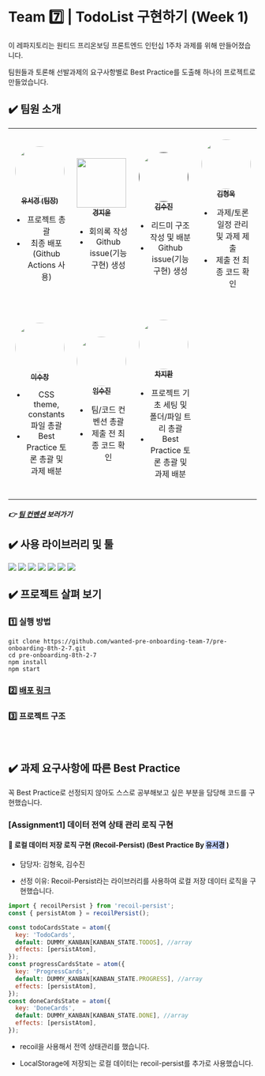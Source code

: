 # Team :seven: | TodoList 구현하기 (Week 1)

이 레파지토리는 원티드 프리온보딩 프론트엔드 인턴십 1주차 과제를 위해 만들어졌습니다.

팀원들과 토론해 선발과제의 요구사항별로 Best Practice를 도출해 하나의 프로젝트로 만들었습니다.

## :heavy_check_mark: 팀원 소개

<table>
  <tbody >
    <tr >
      <td align="center"><a href="https://github.com/SeokyoungYou"><img style="border-radius: 50%; margin-top: 20px;" src="https://avatars.githubusercontent.com/u/79842380?v=4" width="100px; height="100px" alt=""/><br /><sub><b>유서경 (팀장)</b></a><ul><li>프로젝트 총괄</li><li>최종 배포 (Github Actions 사용)</li></sub><br /></td>
      <td align="center"><a href="https://github.com/JiyoonZ"><img style="margin-top: 20px;" src="https://avatars.githubusercontent.com/u/81758576?v=4" width="100px;" alt=""/><br /><sub><b>경지윤</b></sub></a><ul><li>회의록 작성</li><li>Github issue(기능 구현) 생성</li><br /></td>
      <td align="center"><a href=""><img style="margin-top: 20px; border-radius: 50%;" src="https://avatars.githubusercontent.com/u/56298540?v=4" width="100px;" alt=""/><br /><sub><b>김수진</b></sub></a><ul><li>리드미 구조 작성 및 배분</li><li>Github issue(기능 구현) 생성</li><br /></td>
      <td align="center"><a href="https://github.com/khw970421"><img style="border-radius: 50%; margin-top: 20px;" src="https://avatars.githubusercontent.com/u/59253551?v=4" width="100px;" alt=""/><br /><sub><b>김형욱</b></sub></a><ul><li>과제/토론 일정 관리 및 과제 제출</li><li>제출 전 최종 코드 확인</li><br /></td>
     <tr/>
      <td align="center"><a href="https://github.com/eternalclash"><img style="border-radius: 50%; margin-top: 20px;" src="https://avatars.githubusercontent.com/u/77526745?v=4" width="100px;" alt=""/><br /><sub><b>이수창</b></sub></a><ul><li>CSS theme, constants 파일 총괄</li><li>Best Practice 토론 총괄 및 과제 배분</li><br /></td>
      <td align="center"><a href="https://github.com/etoile-j?tab=repositories"><img style="border-radius: 50%; margin-top: 20px;" src="https://avatars.githubusercontent.com/u/102905624?v=4" width="100px;" alt=""/><br /><sub><b>임수진</b></sub></a><ul><li>팀/코드 컨벤션 총괄</li><li>제출 전 최종 코드 확인</li><br /></td>
      <td align="center"><a href="https://github.com/ckwlghks123"><img style="border-radius: 50%; margin-top: 20px;" src="https://avatars.githubusercontent.com/u/83552466?v=4" width="100px;" alt=""/><br /><sub><b>차지환</b></sub></a><ul><li>프로젝트 기초 세팅 및 폴더/파일 트리 총괄</li><li>Best Practice 토론 총괄 및 과제 배분</li><br /></td>
    </tr>
  </tbody>
</table>

##### :point_right: [팀 컨벤션](https://github.com/wanted-pre-onboarding-team-7/pre-onboarding-8th-2-7/wiki/%5B7%ED%8C%80%5D-%ED%8C%80-%EC%BB%A8%EB%B2%A4%EC%85%98) 보러가기
## :heavy_check_mark: 사용 라이브러리 및 툴

<div style="float: left;">
  <img src="https://img.shields.io/badge/Axios-5A29E4?style=for-the-badge&logo=axios&logoColor=white">
  <img src="https://img.shields.io/badge/React Router Dom-CA4245?style=for-the-badge&logo=react router&logoColor=white">
  <img src="https://img.shields.io/badge/Recoil-3776AB?style=for-the-badge&logo=Recoil&logoColor=white">
  <img src="https://img.shields.io/badge/styled components-DB7093?style=for-the-badge&logo=styledcomponents&logoColor=white">
  <img src="https://img.shields.io/badge/Prettier-F7B93E?style=for-the-badge&logo=prettier&logoColor=black">
  <img src="https://img.shields.io/badge/ESLint-4B32C3?style=for-the-badge&logo=eslint&logoColor=white">
  <img src="https://img.shields.io/badge/Husky-808080?style=for-the-badge&logo=husky&logoColor=white">
  
</div>

<br/>

## :heavy_check_mark: 프로젝트 살펴 보기

### :one: 실행 방법

```
git clone https://github.com/wanted-pre-onboarding-team-7/pre-onboarding-8th-2-7.git
cd pre-onboarding-8th-2-7
npm install
npm start
```

### :two: [배포 링크](https://wanted-pre-onboarding-team-7.github.io/pre-onboarding-8th-2-7/)

### :three: 프로젝트 구조

```



```

## :heavy_check_mark: 과제 요구사항에 따른 Best Practice

꼭 Best Practice로 선정되지 않아도 스스로 공부해보고 싶은 부분을 담당해 코드를 구현했습니다.


### [Assignment1] 데이터 전역 상태 관리 로직 구현
#### 📝 로컬 데이터 저장 로직 구현 (Recoil-Persist) (Best Practice By <span style="background-color: #BFCFFF">유서경</span> )

- 담당자: 김형욱, 김수진

* 선정 이유: Recoil-Persist라는 라이브러리를 사용하여 로컬 저장 데이터 로직을 구현했습니다.

```js
import { recoilPersist } from 'recoil-persist';
const { persistAtom } = recoilPersist();

const todoCardsState = atom({
  key: 'TodoCards',
  default: DUMMY_KANBAN[KANBAN_STATE.TODOS], //array
  effects: [persistAtom],
});
const progressCardsState = atom({
  key: 'ProgressCards',
  default: DUMMY_KANBAN[KANBAN_STATE.PROGRESS], //array
  effects: [persistAtom],
});
const doneCardsState = atom({
  key: 'DoneCards',
  default: DUMMY_KANBAN[KANBAN_STATE.DONE], //array
  effects: [persistAtom],
});
```

- recoil을 사용해서 전역 상태관리를 했습니다.
* LocalStorage에 저장되는 로컬 데이터는 recoil-persist를 추가로 사용했습니다.

